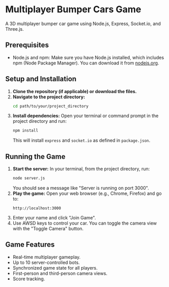 # Multiplayer Bumper Cars Game

A 3D multiplayer bumper car game using Node.js, Express, Socket.io, and Three.js.

## Prerequisites

*   Node.js and npm: Make sure you have Node.js installed, which includes npm (Node Package Manager). You can download it from [nodejs.org](https://nodejs.org/).

## Setup and Installation

1.  **Clone the repository (if applicable) or download the files.**
2.  **Navigate to the project directory:**
    ```bash
    cd path/to/your/project_directory
    ```
3.  **Install dependencies:** Open your terminal or command prompt in the project directory and run:
    ```bash
    npm install
    ```
    This will install `express` and `socket.io` as defined in `package.json`.

## Running the Game

1.  **Start the server:** In your terminal, from the project directory, run:
    ```bash
    node server.js
    ```
    You should see a message like "Server is running on port 3000".
2.  **Play the game:** Open your web browser (e.g., Chrome, Firefox) and go to:
    ```
    http://localhost:3000
    ```
3.  Enter your name and click "Join Game".
4.  Use AWSD keys to control your car. You can toggle the camera view with the "Toggle Camera" button.

## Game Features

*   Real-time multiplayer gameplay.
*   Up to 10 server-controlled bots.
*   Synchronized game state for all players.
*   First-person and third-person camera views.
*   Score tracking.

